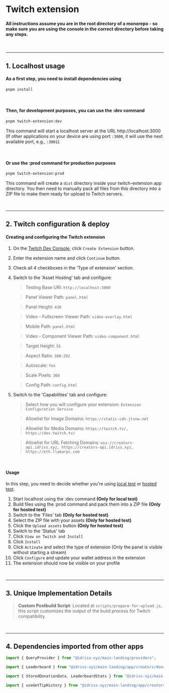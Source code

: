# Twitch extension

#### All instructions assume you are in the root directory of a monorepo - so make sure you are using the console in the correct directory before taking any steps.

&nbsp;

---

## 1. Localhost usage

#### As a first step, you need to install dependencies using

```bash
pnpm install
```

&nbsp;

#### Then, for development purposes, you can use the :dev command

```bash
pnpm twitch-extension:dev
```

This command will start a localhost server at the URL http://localhost:3000 (If other applications on your device are using port `:3000`, it will use the next available port, e.g., `:3001`).

&nbsp;

#### Or use the :prod command for production purposes

```bash
pnpm twitch-extension:prod
```

This command will create a `dist` directory inside your twitch-extension app directory. You then need to manually pack all files from this directory into a ZIP file to make them ready for upload to Twitch servers.

&nbsp;

---

## 2. Twitch configuration & deploy

#### Creating and configuring the Twitch extension

1. On the [Twitch Dev Console](https://dev.twitch.tv/console/extensions), click `Create Extension` button.
2. Enter the extension name and click `Continue` button.
3. Check all 4 checkboxes in the 'Type of extension' section.
4. Switch to the 'Asset Hosting' tab and configure:

   > Testing Base URI: `http://localhost:3000`

   > Panel Viewer Path: `panel.html`

   > Panel Height: `430`

   > Video - Fullscreen Viewer Path: `video-overlay.html`

   > Mobile Path: `panel.html`

   > Video - Component Viewer Path: `video-component.html`

   > Target Height: `55`

   > Aspect Ratio: `360:292`

   > Autoscale: `Yes`

   > Scale Pixels: `360`

   > Config Path: `config.html`

5. Switch to the 'Capabilities' tab and configure:

   > Select how you will configure your extension: `Extension Configuration Service`

   > Allowlist for Image Domains: `https://static-cdn.jtvnw.net`

   > Allowlist for Media Domains: `https://twitch.tv/, https://dev.twitch.tv/`

   > Allowlist for URL Fetching Domains: `wss://creators-api.idriss.xyz, https://creators-api.idriss.xyz, https://eth.llamarpc.com`

&nbsp;

#### Usage

In this step, you need to decide whether you're using [local test](https://dev.twitch.tv/docs/extensions/life-cycle/#local-test) or [hosted test](https://dev.twitch.tv/docs/extensions/life-cycle/#twitch-cdn--hosted-test).

1. Start localhost using the :dev command **(Only for local test)**
2. Build files using the :prod command and pack them into a ZIP file **(Only for hosted test)**
3. Switch to the 'Files' tab **(Only for hosted test)**
4. Select the ZIP file with your assets **(Only for hosted test)**
5. Click the `Upload assets` button **(Only for hosted test)**
6. Switch to the 'Status' tab
7. Click `View on Twitch and Install`
8. Click `Install`
9. Click `Activate` and select the type of extension (Only the panel is visible without starting a stream)
10. Click `Configure` and update your wallet address in the extension
11. The extension should now be visible on your profile

&nbsp;

---

## 3. Unique Implementation Details

> **Custom Postbuild Script**: Located at `scripts/prepare-for-upload.js`, this script customizes the output of the build process for Twitch compatibility.

&nbsp;

---

## 4. Dependencies imported from other apps

```ts
import { QueryProvider } from "@idriss-xyz/main-landing/providers";

import { Leaderboard } from "@idriss-xyz/main-landing/app/creators/donate/components/leaderboard";

import { StoredDonationData, LeaderboardStats } from "@idriss-xyz/main-landing/app/creators/donate/types";

import { useGetTipHistory } from "@idriss-xyz/main-landing/app/creators/donate/commands/get-donate-history";
```

